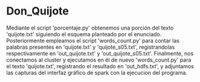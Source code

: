 # Don_Quijote
Mediante el script 'porcentaje.py' obtenemos una porción del texto 'quijote.txt' siguiendo el esquema planteado por el enunciado. Posteriormente empleamos el script 'words_count.py' para contar las palabras presentes en 'quijote.txt' y 'quijote_s05.txt', registrandolas respectivamente en 'out_quijote.txt' y 'out_quijote_s05.txt'. Finalmente, nos conectamos al cluster y ejecutamos en él de nuevo 'words_count.py' para el texto 'quijote.txt', registrando el resultado en 'out_hdfs.txt', y adjuntamos las capturas del interfaz gráfico de spark con la ejecucion del programa.
